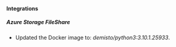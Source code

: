 #### Integrations
##### Azure Storage FileShare
- Updated the Docker image to: *demisto/python3:3.10.1.25933*.
